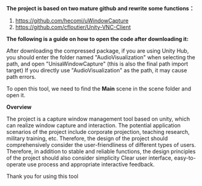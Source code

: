 **The project is based on two mature github and rewrite some functions：**
1. https://github.com/hecomi/uWindowCapture
2.  https://github.com/cfloutier/Unity-VNC-Client

**The following is a guide on how to open the code after downloading it:**

After downloading the compressed package, if you are using Unity Hub, you should enter the folder named "AudioVisualization" when selecting the path, and open "UnisaWindowCapture" (this is also the final path import target)
If you directly use "AudioVisualization" as the path, it may cause path errors.

To open this tool, we need to find the **Main** scene in the scene folder and open it.


**Overview**

The project is a capture window management tool based on unity, which can realize window capture and interaction. The potential application scenarios of the project include corporate projection, teaching research, military training, etc. Therefore, the design of the project should comprehensively consider the user-friendliness of different types of users. Therefore, in addition to stable and reliable functions, the design principles of the project should also consider simplicity Clear user interface, easy-to-operate use process and appropriate interactive feedback.

Thank you for using this tool

